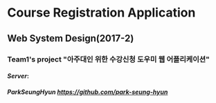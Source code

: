 # Course Registration Application
## Web System Design(2017-2) 
### Team1's project "아주대인 위한 수강신청 도우미 웹 어플리케이션"

#### *Server*:
##### ParkSeungHyun https://github.com/park-seung-hyun

